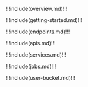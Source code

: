 !!!include(overview.md)!!!

!!!include(getting-started.md)!!!

!!!include(endpoints.md)!!!

!!!include(apis.md)!!!

!!!include(services.md)!!!

!!!include(jobs.md)!!!

!!!include(user-bucket.md)!!!
